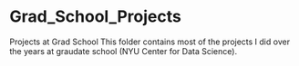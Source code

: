 # Grad_School_Projects
Projects at Grad School
This folder contains most of the projects I did over the years at graudate school (NYU Center for Data Science).
